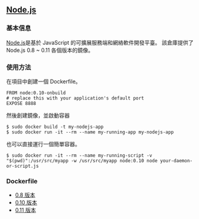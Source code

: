 ## [Node.js](https://registry.hub.docker.com/_/node/)

### 基本信息
[Node.js](https://en.wikipedia.org/wiki/Node.js)是基於 JavaScript 的可擴展服務端和網絡軟件開發平臺。
該倉庫提供了 Node.js 0.8 ~ 0.11 各個版本的鏡像。

### 使用方法
在項目中創建一個 Dockerfile。
```
FROM node:0.10-onbuild
# replace this with your application's default port
EXPOSE 8888
```
然後創建鏡像，並啟動容器
```
$ sudo docker build -t my-nodejs-app
$ sudo docker run -it --rm --name my-running-app my-nodejs-app
```

也可以直接運行一個簡單容器。
```
$ sudo docker run -it --rm --name my-running-script -v "$(pwd)":/usr/src/myapp -w /usr/src/myapp node:0.10 node your-daemon-or-script.js
```

### Dockerfile
* [0.8 版本](https://github.com/docker-library/node/blob/d017d679e92e84a810c580cdb29fcdbba23c2bb9/0.8/Dockerfile)
* [0.10 版本](https://github.com/docker-library/node/blob/913a225f2fda34d6a811fac1466e4f09f075fcf6/0.10/Dockerfile)
* [0.11 版本](https://github.com/docker-library/node/blob/d017d679e92e84a810c580cdb29fcdbba23c2bb9/0.11/Dockerfile)

